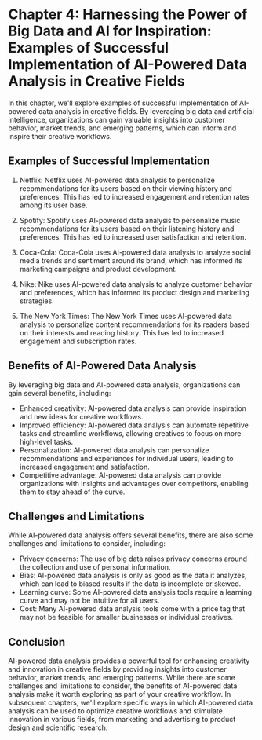 Chapter 4: Harnessing the Power of Big Data and AI for Inspiration: Examples of Successful Implementation of AI-Powered Data Analysis in Creative Fields
========================================================================================================================================================

In this chapter, we'll explore examples of successful implementation of AI-powered data analysis in creative fields. By leveraging big data and artificial intelligence, organizations can gain valuable insights into customer behavior, market trends, and emerging patterns, which can inform and inspire their creative workflows.

Examples of Successful Implementation
-------------------------------------

1. Netflix: Netflix uses AI-powered data analysis to personalize recommendations for its users based on their viewing history and preferences. This has led to increased engagement and retention rates among its user base.

2. Spotify: Spotify uses AI-powered data analysis to personalize music recommendations for its users based on their listening history and preferences. This has led to increased user satisfaction and retention.

3. Coca-Cola: Coca-Cola uses AI-powered data analysis to analyze social media trends and sentiment around its brand, which has informed its marketing campaigns and product development.

4. Nike: Nike uses AI-powered data analysis to analyze customer behavior and preferences, which has informed its product design and marketing strategies.

5. The New York Times: The New York Times uses AI-powered data analysis to personalize content recommendations for its readers based on their interests and reading history. This has led to increased engagement and subscription rates.

Benefits of AI-Powered Data Analysis
------------------------------------

By leveraging big data and AI-powered data analysis, organizations can gain several benefits, including:

* Enhanced creativity: AI-powered data analysis can provide inspiration and new ideas for creative workflows.
* Improved efficiency: AI-powered data analysis can automate repetitive tasks and streamline workflows, allowing creatives to focus on more high-level tasks.
* Personalization: AI-powered data analysis can personalize recommendations and experiences for individual users, leading to increased engagement and satisfaction.
* Competitive advantage: AI-powered data analysis can provide organizations with insights and advantages over competitors, enabling them to stay ahead of the curve.

Challenges and Limitations
--------------------------

While AI-powered data analysis offers several benefits, there are also some challenges and limitations to consider, including:

* Privacy concerns: The use of big data raises privacy concerns around the collection and use of personal information.
* Bias: AI-powered data analysis is only as good as the data it analyzes, which can lead to biased results if the data is incomplete or skewed.
* Learning curve: Some AI-powered data analysis tools require a learning curve and may not be intuitive for all users.
* Cost: Many AI-powered data analysis tools come with a price tag that may not be feasible for smaller businesses or individual creatives.

Conclusion
----------

AI-powered data analysis provides a powerful tool for enhancing creativity and innovation in creative fields by providing insights into customer behavior, market trends, and emerging patterns. While there are some challenges and limitations to consider, the benefits of AI-powered data analysis make it worth exploring as part of your creative workflow. In subsequent chapters, we'll explore specific ways in which AI-powered data analysis can be used to optimize creative workflows and stimulate innovation in various fields, from marketing and advertising to product design and scientific research.
